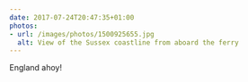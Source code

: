 ```yaml
---
date: 2017-07-24T20:47:35+01:00
photos:
- url: /images/photos/1500925655.jpg
  alt: View of the Sussex coastline from aboard the ferry
---
```

England ahoy!
